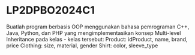 # LP2DPBO2024C1
Buatlah program berbasis OOP menggunakan bahasa pemrograman C++, Java, Python, dan PHP yang mengimplementasikan konsep Multi-level Inheritance  pada kelas - kelas tersebut: Product: idProduct, name, brand, price Clothing: size, material, gender Shirt: color, sleeve_type
